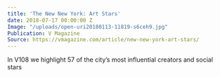 ```yaml
---
title: 'The New New York: Art Stars'
date: 2018-07-17 00:00:00 Z
Image: "/uploads/open-uri20180113-11819-s6ceh9.jpg"
Publication: V Magazine
Source: https://vmagazine.com/article/new-new-york-art-stars/
---
```


In V108 we highlight 57 of the city’s most influential creators and social stars
